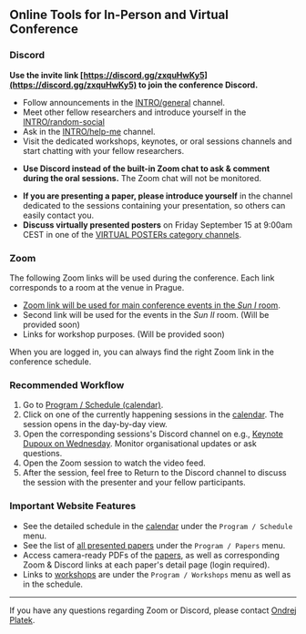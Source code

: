 ## Online Tools for In-Person and Virtual Conference

### Discord

**Use the invite link [https://discord.gg/zxquHwKy5](https://discord.gg/zxquHwKy5) to join the conference Discord.**

- Follow announcements in the [INTRO/general](https://discord.com/channels/1112733937828102206/1112733937828102209) channel.
- Meet other fellow researchers and introduce yourself in the [INTRO/random-social](https://discord.com/channels/1112733937828102206/1146806529492787220)
- Ask in the [INTRO/help-me](https://discord.com/channels/1112733937828102206/1146404262994260018l) channel.
- Visit the dedicated workshops, keynotes, or oral sessions channels and start chatting with your fellow researchers.
* **Use Discord instead of the built-in Zoom chat to ask & comment during the oral sessions.** The Zoom chat will not be monitored.
- **If you are presenting a paper, please introduce yourself** in the channel dedicated to the sessions containing your presentation, so others can easily contact you.
- **Discuss virtually presented posters** on Friday September 15 at 9:00am CEST in one of the [VIRTUAL POSTERs category channels](https://discord.com/channels/1112733937828102206/1146936529722277908).


### Zoom

The following Zoom links will be used during the conference. Each link corresponds to a room at the venue in Prague.
<!-- See sitedata/sessions_links.yml -->

- [Zoom link will be used for main conference events in the _Sun I_ room](https://cesnet.zoom.us/j/91621331403?pwd=ZDdmU2xKMGFMc1lpOVNkdlkvNFlRUT09).
- Second link will be used for the events in the _Sun II_ room. (Will be provided soon)
- Links for workshop purposes. (Will be provided soon)

When you are logged in, you can always find the right Zoom link in the conference schedule.

### Recommended Workflow

1. Go to [Program / Schedule (calendar)](/calendar.html).
2. Click on one of the currently happening sessions in the [calendar](/calendar.html). The session opens in the day-by-day view.
3. Open the corresponding sessions's Discord channel on e.g., [Keynote Dupoux on Wednesday](https://sigdialinlg2023.github.io/calendar.html#tab-Wednesday). Monitor organisational updates or ask questions.
4. Open the Zoom session to watch the video feed.
5. After the session, feel free to Return to the Discord channel to discuss the session with the presenter and your fellow participants.


### Important Website Features 

- See the detailed schedule in the [calendar](/calendar.html) under the `Program / Schedule` menu.
- See the list of [all presented papers](/papers.html) under the `Program / Papers` menu. 
- Access camera-ready PDFs of the [papers](/papers.html), as well as corresponding Zoom & Discord links at each paper's detail page (login required). 
- Links to [workshops](/workshops.html) are under the `Program / Workshops` menu as well as in the schedule.

---

If you have any questions regarding Zoom or Discord, please contact <a href="https://ufal.mff.cuni.cz/ondrej-platek">Ondrej Platek</a>.
